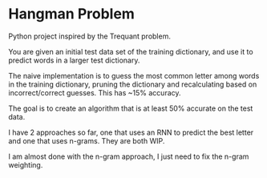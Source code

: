 # Hangman Problem
Python project inspired by the Trequant problem.

You are given an initial test data set of the training dictionary, and use it to predict words in a larger test dictionary.

The naive implementation is to guess the most common letter among words in the training dictionary, pruning the dictionary and recalculating based on incorrect/correct guesses. This has ~15% accuracy.

The goal is to create an algorithm that is at least 50% accurate on the test data.

I have 2 approaches so far, one that uses an RNN to predict the best letter and one that uses n-grams. They are both WIP.

I am almost done with the n-gram approach, I just need to fix the n-gram weighting.
